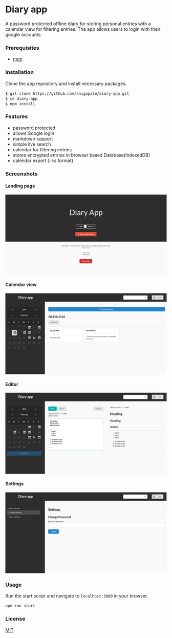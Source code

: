 # Diary app

A password protected offline diary for storing personal entries with a calendar view for filtering entries. The app allows users to login with their google accounts.

### Prerequisites
* [npm](https://www.npmjs.com/get-npm)

### installation
Clone the app repository and install necessary packages.

```
$ git clone https://github.com/anigopale/diary-app.git
$ cd diary-app
$ npm install
```

### Features
* password protected
* allows Google login
* markdown support
* simple live search
* calendar for filtering entries
* stores encrypted entries in browser based Database(IndexedDB)
* calendar export (.ics format)

### Screenshots

#### Landing page
![landing page](assets/img/landing_page.png)

#### Calendar view
![calendar view](assets/img/calendar_view.png)

#### Editor
![editor](assets/img/editor.png)

#### Settings
![app settings](assets/img/app_settings.png)

### Usage
Run the start script and navigate to ``localhost:3000`` in your browser.
```
npm run start
```

### License
[MIT](LICENSE)
